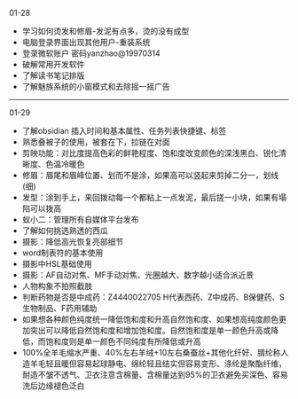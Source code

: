01-28
- 学习如何烫发和修眉-发泥有点多，烫的没有成型
- 电脑登录界面出现其他用户-重装系统
- 登录微软账户 密码yanzhao@19970314
- 破解常用开发软件
- 了解读书笔记排版
- 了解魅族系统的小窗模式和去除摇一摇广告
---
01-29
- 了解obsidian 插入时间和基本属性、任务列表快捷键、标签
- 熟悉叠被子的使用，被套在下，拉链在对面
- 剪映功能：对比度提高色彩的鲜艳程度、饱和度改变颜色的深浅黑白、锐化清晰度、色温冷暖色
- 修眉：眉尾和眉峰位置、划而不是涂，如果高可以竖起来剪掉二分一，划线(细)
- 发型：涂到手上，来回拨动每一个都粘上一点发泥，最后搓一小块，如果有塌陷可以拨高
- 蚁小二：管理所有自媒体平台发布
- 了解如何挑选熟透的西瓜
- 摄影：降低高光恢复亮部细节
- word制表符的基本使用
- 摄影中HSL基础使用
- 摄影：AF自动对焦、MF手动对焦、光圈越大、数字越小适合派近景
- 人物构象不拍照截肢
- 判断药物是否是中成药：Z4440022705 H代表西药、Z中成药、B保健药、S生物制品、F药用辅助
- 如果想各种颜色纯度统一降低饱和度和升高自然饱和度、如果想高纯度颜色更加突出可以降低自然饱和度和增加饱和度。自然饱和度是单一颜色升高或降低，而饱和度则是单一颜色不同纯度有所降低或升高
- 100%全羊毛缩水严重、40%左右羊绒+10左右桑蚕丝+其他化纤好、腈纶称人造羊毛轻且暖但容易起球静电、绵纶轻且结实但容易变形、涤纶是聚酯纤维，耐造不皱不透气、卫衣注意含棉量、含棉量达到95%的卫衣避免买深色、容易洗后边缘褪色泛白